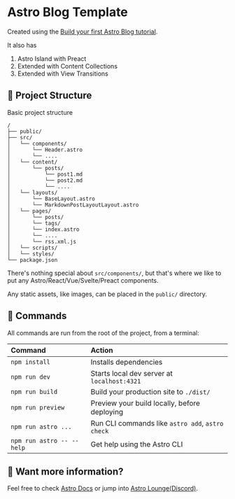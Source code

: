 # Astro Blog Template

Created using the [Build your first Astro Blog tutorial](https://docs.astro.build/en/tutorial/0-introduction/).

It also has

1. Astro Island with Preact
2. Extended with Content Collections
3. Extended with View Transitions

## 🚀 Project Structure

Basic project structure

```text
/
├── public/
├── src/
│   └── components/
│       └── Header.astro
│       └── ....
│   └── content/
│       └── posts/
│           └── post1.md
│           └── post2.md
│           └── ....
│   └── layouts/
│       └── BaseLayout.astro
│       └── MarkdownPostLayoutLayout.astro
│   └── pages/
│       └── posts/
│       └── tags/
│       └── index.astro
│       └── ....
│       └── rss.xml.js
│   └── scripts/
│   └── styles/
└── package.json
```

There's nothing special about `src/components/`, but that's where we like to put any Astro/React/Vue/Svelte/Preact components.

Any static assets, like images, can be placed in the `public/` directory.

## 🧞 Commands

All commands are run from the root of the project, from a terminal:

| Command                   | Action                                           |
| :------------------------ | :----------------------------------------------- |
| `npm install`             | Installs dependencies                            |
| `npm run dev`             | Starts local dev server at `localhost:4321`      |
| `npm run build`           | Build your production site to `./dist/`          |
| `npm run preview`         | Preview your build locally, before deploying     |
| `npm run astro ...`       | Run CLI commands like `astro add`, `astro check` |
| `npm run astro -- --help` | Get help using the Astro CLI                     |

## 👀 Want more information?

Feel free to check [Astro Docs](https://docs.astro.build) or jump into [Astro Lounge(Discord)](https://astro.build/chat).
